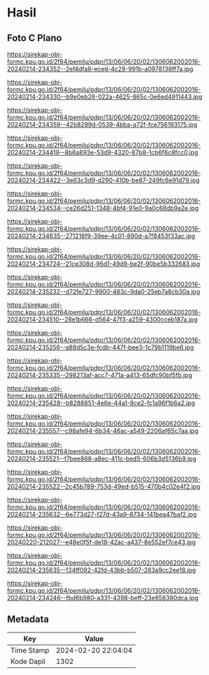 # Hasil

## Foto C Plano

https://sirekap-obj-formc.kpu.go.id/2f64/pemilu/pdpr/13/06/06/20/02/1306062002016-20240214-234352--2ef4dfa8-eced-4c28-991b-a0978138ff7a.jpg

https://sirekap-obj-formc.kpu.go.id/2f64/pemilu/pdpr/13/06/06/20/02/1306062002016-20240214-234330--b9e0eb26-022a-4625-865c-0e6ed4911443.jpg

https://sirekap-obj-formc.kpu.go.id/2f64/pemilu/pdpr/13/06/06/20/02/1306062002016-20240214-234359--42b8289d-0539-4bba-a72f-fce756193175.jpg

https://sirekap-obj-formc.kpu.go.id/2f64/pemilu/pdpr/13/06/06/20/02/1306062002016-20240214-234419--8b6a893e-53d9-4320-87b8-1cb6f6c8fcc0.jpg

https://sirekap-obj-formc.kpu.go.id/2f64/pemilu/pdpr/13/06/06/20/02/1306062002016-20240214-234422--3e63c3d9-d290-410b-be87-249fc6e91d79.jpg

https://sirekap-obj-formc.kpu.go.id/2f64/pemilu/pdpr/13/06/06/20/02/1306062002016-20240214-234534--ce26d251-1348-4bf4-91e0-9a0c68db9a2e.jpg

https://sirekap-obj-formc.kpu.go.id/2f64/pemilu/pdpr/13/06/06/20/02/1306062002016-20240214-234635--271216f9-39ee-4c01-890d-a7f8453f33ac.jpg

https://sirekap-obj-formc.kpu.go.id/2f64/pemilu/pdpr/13/06/06/20/02/1306062002016-20240214-234724--21ce308d-96d1-49d9-be2f-90be5b332683.jpg

https://sirekap-obj-formc.kpu.go.id/2f64/pemilu/pdpr/13/06/06/20/02/1306062002016-20240214-235232--d72fe727-9900-483c-9da0-25eb7a8cb30a.jpg

https://sirekap-obj-formc.kpu.go.id/2f64/pemilu/pdpr/13/06/06/20/02/1306062002016-20240214-234510--28e1b666-d564-47f3-a259-4300cceb187a.jpg

https://sirekap-obj-formc.kpu.go.id/2f64/pemilu/pdpr/13/06/06/20/02/1306062002016-20240214-235256--a88d5c3e-fcdb-447f-bee3-1c79b1119be6.jpg

https://sirekap-obj-formc.kpu.go.id/2f64/pemilu/pdpr/13/06/06/20/02/1306062002016-20240214-235335--298213af-acc7-471a-a413-65dfc90bf5fb.jpg

https://sirekap-obj-formc.kpu.go.id/2f64/pemilu/pdpr/13/06/06/20/02/1306062002016-20240214-235428--b8288851-4e6e-44a1-8ce2-fc1a96f1b6a2.jpg

https://sirekap-obj-formc.kpu.go.id/2f64/pemilu/pdpr/13/06/06/20/02/1306062002016-20240214-235557--c98afe94-6b34-46ac-a549-2206af65c7aa.jpg

https://sirekap-obj-formc.kpu.go.id/2f64/pemilu/pdpr/13/06/06/20/02/1306062002016-20240214-235521--f7bee868-a8ec-411c-bed5-606b3d5136b9.jpg

https://sirekap-obj-formc.kpu.go.id/2f64/pemilu/pdpr/13/06/06/20/02/1306062002016-20240214-235522--2c45b789-753d-49ed-b515-470b4c02e4f2.jpg

https://sirekap-obj-formc.kpu.go.id/2f64/pemilu/pdpr/13/06/06/20/02/1306062002016-20240214-235632--6e773d27-f27d-43a9-8734-141bea47baf2.jpg

https://sirekap-obj-formc.kpu.go.id/2f64/pemilu/pdpr/13/06/06/20/02/1306062002016-20240220-212027--e48e0f5f-de18-42ac-a437-8e552ef7ce43.jpg

https://sirekap-obj-formc.kpu.go.id/2f64/pemilu/pdpr/13/06/06/20/02/1306062002016-20240214-235635--134ff092-42fd-43bb-b507-283a9cc2ee18.jpg

https://sirekap-obj-formc.kpu.go.id/2f64/pemilu/pdpr/13/06/06/20/02/1306062002016-20240214-234246--fbd6b980-a331-4398-beff-23e858380dca.jpg


## Metadata

| Key        | Value               |
| ---------- | ------------------- |
| Time Stamp | 2024-02-20 22:04:04 |
| Kode Dapil | 1302                |



